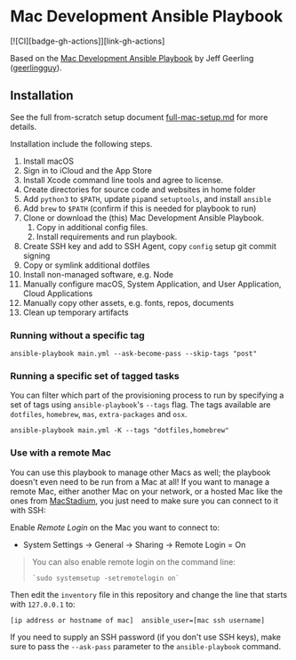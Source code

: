 # Mac Development Ansible Playbook

[![CI][badge-gh-actions]][link-gh-actions]

Based on the [Mac Development Ansible Playbook](https://github.com/geerlingguy/mac-dev-playbook) by Jeff Geerling ([geerlingguy](https://github.com/geerlingguy)).

## Installation

See the full from-scratch setup document [full-mac-setup.md](docs/full-mac-setup.md) for more details.

Installation include the following steps.

1. Install macOS
1. Sign in to iCloud and the App Store
1. Install  Xcode command line tools and agree to license.
1. Create directories for source code and websites in home folder
1. Add `python3` to `$PATH`, update `pip`and `setuptools`, and install `ansible`
1. Add `brew` to `$PATH` (confirm if this is needed for playbook to run)
1. Clone or download the (this) Mac Development Ansible Playbook. 
   1. Copy in additional config files.
   1. Install requirements and run playbook.
1. Create SSH key and add to SSH Agent, copy `config` setup git commit signing 
1. Copy or symlink additional dotfiles
1. Install non-managed software, e.g. Node
1. Manually configure macOS, System Application, and User Application, Cloud Applications
1. Manually copy other assets, e.g. fonts, repos, documents
1. Clean up temporary artifacts


### Running without a specific tag

    ansible-playbook main.yml --ask-become-pass --skip-tags "post"

### Running a specific set of tagged tasks

You can filter which part of the provisioning process to run by specifying a set of tags using `ansible-playbook`'s `--tags` flag. The tags available are `dotfiles`, `homebrew`, `mas`, `extra-packages` and `osx`.

    ansible-playbook main.yml -K --tags "dotfiles,homebrew"

### Use with a remote Mac

You can use this playbook to manage other Macs as well; the playbook doesn't even need to be run from a Mac at all! If you want to manage a remote Mac, either another Mac on your network, or a hosted Mac like the ones from [MacStadium](https://www.macstadium.com), you just need to make sure you can connect to it with SSH:

Enable _Remote Login_ on the Mac you want to connect to:
- System Settings -> General -> Sharing -> Remote Login = On

> You can also enable remote login on the command line:
>
>     `sudo systemsetup -setremotelogin on`

Then edit the `inventory` file in this repository and change the line that starts with `127.0.0.1` to:

```
[ip address or hostname of mac]  ansible_user=[mac ssh username]
```

If you need to supply an SSH password (if you don't use SSH keys), make sure to pass the `--ask-pass` parameter to the `ansible-playbook` command.
